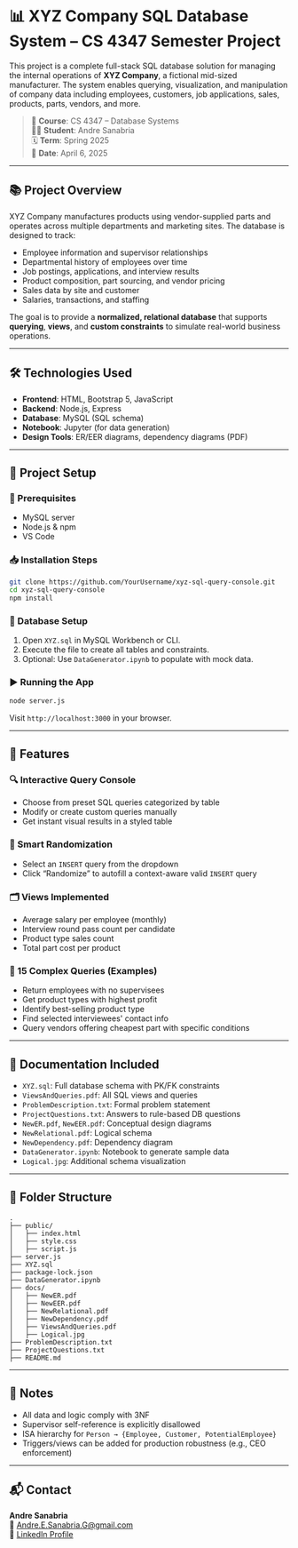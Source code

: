 
# 📊 XYZ Company SQL Database System – CS 4347 Semester Project

This project is a complete full-stack SQL database solution for managing the internal operations of **XYZ Company**, a fictional mid-sized manufacturer. The system enables querying, visualization, and manipulation of company data including employees, customers, job applications, sales, products, parts, vendors, and more.

> 📅 **Course**: CS 4347 – Database Systems  
> 🧑‍💻 **Student**: Andre Sanabria  
> 🗓️ **Term**: Spring 2025  
> 📌 **Date**: April 6, 2025

---

## 📚 Project Overview

XYZ Company manufactures products using vendor-supplied parts and operates across multiple departments and marketing sites. The database is designed to track:

- Employee information and supervisor relationships
- Departmental history of employees over time
- Job postings, applications, and interview results
- Product composition, part sourcing, and vendor pricing
- Sales data by site and customer
- Salaries, transactions, and staffing

The goal is to provide a **normalized, relational database** that supports **querying**, **views**, and **custom constraints** to simulate real-world business operations.

---

## 🛠️ Technologies Used

- **Frontend**: HTML, Bootstrap 5, JavaScript
- **Backend**: Node.js, Express
- **Database**: MySQL (SQL schema)
- **Notebook**: Jupyter (for data generation)
- **Design Tools**: ER/EER diagrams, dependency diagrams (PDF)

---

## 🔧 Project Setup

### 🧩 Prerequisites

- MySQL server
- Node.js & npm
- VS Code

### 📥 Installation Steps

```bash
git clone https://github.com/YourUsername/xyz-sql-query-console.git
cd xyz-sql-query-console
npm install
```

### 💽 Database Setup

1. Open `XYZ.sql` in MySQL Workbench or CLI.
2. Execute the file to create all tables and constraints.
3. Optional: Use `DataGenerator.ipynb` to populate with mock data.

### ▶️ Running the App

```bash
node server.js
```

Visit `http://localhost:3000` in your browser.

---

## 🎯 Features

### 🔍 Interactive Query Console
- Choose from preset SQL queries categorized by table
- Modify or create custom queries manually
- Get instant visual results in a styled table

### 🧠 Smart Randomization
- Select an `INSERT` query from the dropdown
- Click “Randomize” to autofill a context-aware valid `INSERT` query

### 🗂️ Views Implemented

- Average salary per employee (monthly)
- Interview round pass count per candidate
- Product type sales count
- Total part cost per product

### 🔎 15 Complex Queries (Examples)
- Return employees with no supervisees
- Get product types with highest profit
- Identify best-selling product type
- Find selected interviewees' contact info
- Query vendors offering cheapest part with specific conditions

---

## 🧾 Documentation Included

- `XYZ.sql`: Full database schema with PK/FK constraints
- `ViewsAndQueries.pdf`: All SQL views and queries
- `ProblemDescription.txt`: Formal problem statement
- `ProjectQuestions.txt`: Answers to rule-based DB questions
- `NewER.pdf`, `NewEER.pdf`: Conceptual design diagrams
- `NewRelational.pdf`: Logical schema
- `NewDependency.pdf`: Dependency diagram
- `DataGenerator.ipynb`: Notebook to generate sample data
- `Logical.jpg`: Additional schema visualization

---

## 📁 Folder Structure

```
.
├── public/
│   ├── index.html
│   ├── style.css
│   ├── script.js
├── server.js
├── XYZ.sql
├── package-lock.json
├── DataGenerator.ipynb
├── docs/
│   ├── NewER.pdf
│   ├── NewEER.pdf
│   ├── NewRelational.pdf
│   ├── NewDependency.pdf
│   ├── ViewsAndQueries.pdf
│   ├── Logical.jpg
├── ProblemDescription.txt
├── ProjectQuestions.txt
├── README.md
```

---

## 📌 Notes

- All data and logic comply with 3NF
- Supervisor self-reference is explicitly disallowed
- ISA hierarchy for `Person → {Employee, Customer, PotentialEmployee}`
- Triggers/views can be added for production robustness (e.g., CEO enforcement)

---

## 📬 Contact

**Andre Sanabria**  
📧 [Andre.E.Sanabria.G@gmail.com](mailto:Andre.E.Sanabria.G@gmail.com)  
🔗 [LinkedIn Profile](https://www.linkedin.com/in/andre-san06)
